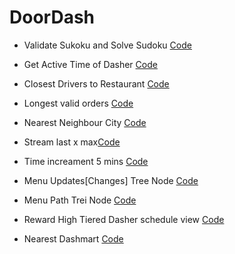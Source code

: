 # DoorDash

- Validate Sukoku and Solve Sudoku [Code](https://github.com/AnudeepBalla10/DoorDash/blob/main/CodingChallenges/Suduko.md)

- Get Active Time of Dasher [Code](https://github.com/AnudeepBalla10/DoorDash/blob/main/CodingChallenges/Get%20Active%20Time.md)

- Closest Drivers to Restaurant [Code](https://github.com/AnudeepBalla10/DoorDash/blob/main/CodingChallenges/Closest%20Drivers%20to%20Restaurant.md)

- Longest valid orders [Code](https://github.com/AnudeepBalla10/DoorDash/blob/main/CodingChallenges/ValidOrders.md)

- Nearest Neighbour City [Code](https://github.com/AnudeepBalla10/DoorDash/blob/main/CodingChallenges/Nearest%20Neighbour%20City.md)

- Stream last x max[Code](https://github.com/AnudeepBalla10/DoorDash/blob/main/CodingChallenges/Stream%20last%20x%20max.md)
  
- Time increament 5 mins [Code](https://github.com/AnudeepBalla10/DoorDash/blob/main/CodingChallenges/Time%20Range%205min.md)

- Menu Updates[Changes] Tree Node [Code](https://github.com/AnudeepBalla10/DoorDash/blob/main/CodingChallenges/menus%20Updated%20Tree.md)

- Menu Path Trei Node [Code](https://github.com/AnudeepBalla10/DoorDash/blob/main/CodingChallenges/Doordash%20Restaurant%20Menus.md)

- Reward High Tiered Dasher schedule view [Code](https://github.com/AnudeepBalla10/DoorDash/blob/main/CodingChallenges/deliveries%20Dasher%20scheduled.md)

- Nearest Dashmart [Code](https://github.com/AnudeepBalla10/DoorDash/blob/main/CodingChallenges/ADashMart.md)
